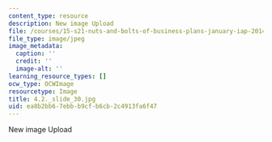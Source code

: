 ```yaml
---
content_type: resource
description: New image Upload
file: /courses/15-s21-nuts-and-bolts-of-business-plans-january-iap-2014/ea8b2bb67ebbb9cfb6cb2c4913fa6f47_4.2._slide_30.jpg
file_type: image/jpeg
image_metadata:
  caption: ''
  credit: ''
  image-alt: ''
learning_resource_types: []
ocw_type: OCWImage
resourcetype: Image
title: 4.2._slide_30.jpg
uid: ea8b2bb6-7ebb-b9cf-b6cb-2c4913fa6f47
---
```

New image Upload